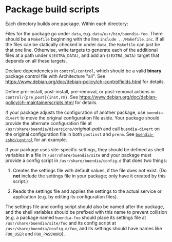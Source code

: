Package build scripts
=====================

Each directory builds one package.  Within each directory:

Files for the package go under `data`, e.g. `data/usr/bin/buendia-foo`.
There should be a `Makefile` beginning with the line `include ../Makefile.inc`.
If all the files can be statically checked in under `data`,
the `Makefile` can just be that one line.
Otherwise, write targets to generate each of the additional files
at a path under `$(EXTRA_DATA)`,
and add an `$(EXTRA_DATA)` target that depends on all these targets.

Declare dependencies in `control/control`,
which should be a valid **binary** package control file with Architecture "all".
See https://www.debian.org/doc/debian-policy/ch-controlfields.html for details.

Define pre-install, post-install, pre-removal, or post-removal actions
in `control/{pre,post}{inst,rm}`.
See https://www.debian.org/doc/debian-policy/ch-maintainerscripts.html
for details.

If your package adjusts the configuration of another package,
use `buendia-divert` to move the original configuration file aside.
Your package should provide the alternate configuration file at
`/usr/share/buendia/diversions/`*original-path* and call `buendia-divert`
on the original configuration file in both `postinst` and `prerm`.
See [`buendia-sshd/control`](buendia-sshd/control) for an example.

If your package uses site-specific settings, they should be defined
as shell variables in a file in `/usr/share/buendia/site`
and your package must provide a config script in `/usr/share/buendia/config.d`
that does two things:

1. Creates the settings file with default values, if the file does not exist.
   (Do **not** include the settings file in your package;
   only have it created by this script.)

2. Reads the settings file and applies the settings to the actual service
   or application (e.g. by editing its configuration files).

The settings file and config script should also be named after the package,
and the shell variables should be prefixed with this name to prevent collision
(e.g. a package named `buendia-foo` should place its settings file
at `/usr/share/buendia/site/foo` and its config script at
`/usr/share/buendia/config.d/foo`, and its settings should have
names like `FOO_USER` and `FOO_PASSWORD`).
